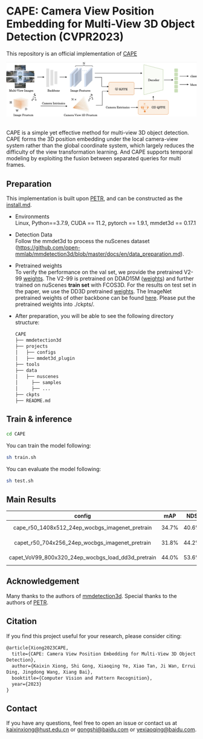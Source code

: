 # CAPE: Camera View Position Embedding for Multi-View 3D Object Detection (CVPR2023)
This repository is an official implementation of [CAPE](https://arxiv.org/pdf/2303.10209.pdf) 

<div align="center">
  <img src="figs/overview.png"/>
</div><br/>

CAPE is a simple yet effective method for multi-view 3D object detection.
CAPE forms the 3D position embedding under the local camera-view system rather than the global coordinate system, which largely reduces the difficulty of the view transformation learning. 
And CAPE supports temporal modeling by exploiting the fusion between separated queries for multi frames.


## Preparation
This implementation is built upon [PETR](https://github.com/megvii-research/PETR), and can be constructed as the [install.md](./install.md).

* Environments  
  Linux, Python==3.7.9, CUDA == 11.2, pytorch == 1.9.1, mmdet3d == 0.17.1   

* Detection Data   
Follow the mmdet3d to process the nuScenes dataset (https://github.com/open-mmlab/mmdetection3d/blob/master/docs/en/data_preparation.md).

* Pretrained weights   
To verify the performance on the val set, we provide the pretrained V2-99 [weights](https://drive.google.com/file/d/1ABI5BoQCkCkP4B0pO5KBJ3Ni0tei0gZi/view?usp=sharing). The V2-99 is pretrained on DDAD15M ([weights](https://tri-ml-public.s3.amazonaws.com/github/dd3d/pretrained/depth_pretrained_v99-3jlw0p36-20210423_010520-model_final-remapped.pth)) and further trained on nuScenes **train set** with FCOS3D.  For the results on test set in the paper, we use the DD3D pretrained [weights](https://drive.google.com/drive/folders/1h5bDg7Oh9hKvkFL-dRhu5-ahrEp2lRNN). The ImageNet pretrained weights of other backbone can be found [here](https://github.com/open-mmlab/mmcv/blob/master/mmcv/model_zoo/open_mmlab.json).
Please put the pretrained weights into ./ckpts/. 

* After preparation, you will be able to see the following directory structure:  
  ```
  CAPE
  ├── mmdetection3d
  ├── projects
  │   ├── configs
  │   ├── mmdet3d_plugin
  ├── tools
  ├── data
  │   ├── nuscenes
  │     ├── samples
  │     ├── ...
  ├── ckpts
  ├── README.md
  ```

## Train & inference
```bash
cd CAPE
```
You can train the model following:
```bash
sh train.sh
```
You can evaluate the model following:
```bash
sh test.sh
```

## Main Results
| config                                                | mAP       | NDS      | config  | download  |
|:-----------------------------------------------------:|:---------:|:--------:|:-------:|:---------:|
| cape_r50_1408x512_24ep_wocbgs_imagenet_pretrain       | 34.7%     | 40.6%    |[config](projects/configs/CAPE/cape_r50_1408x512_24ep_wocbgs_imagenet_pretrain.py) | [log](https://drive.google.com/file/d/1FuaByEOMShcntgbRoZv4hJOffIEiUYer/view?usp=share_link) / [checkpoint](https://drive.google.com/file/d/1_4WZzYYHVUso0C6XDJ4m2fg-ZWSRxcBQ/view?usp=share_link)
| capet_r50_704x256_24ep_wocbgs_imagenet_pretrain       | 31.8%     | 44.2%    |[config](projects/configs/CAPE-T/capet_r50_704x256_24ep_wocbgs_imagenet_pretrain.py) | [log](https://drive.google.com/file/d/1iZnnvfp2y4g6azW2PV-4ggIpqiz2jTcv/view?usp=share_link) / [checkpoint](https://drive.google.com/file/d/163MRL60YTPIv7cUcioNsWCMWTBUhjKnA/view?usp=share_link)
| capet_VoV99_800x320_24ep_wocbgs_load_dd3d_pretrain    | 44.0%     | 53.6%    | [config](projects/configs/CAPE-T/capet_VoV99_800x320_24ep_wocbgs_load_dd3d_pretrain.py) | [log](https://drive.google.com/file/d/1c3rY08idaDPE-0pjZQIHyT8aS2G24zAy/view?usp=share_link) / [checkpoint](https://drive.google.com/file/d/1z_GaLVfrNu9PJkyAnyJJUvHCEwBgqt3P/view?usp=share_link)

## Acknowledgement
Many thanks to the authors of [mmdetection3d](https://github.com/open-mmlab/mmdetection3d).
Special thanks to the authors of [PETR](https://github.com/megvii-research/PETR).

## Citation
If you find this project useful for your research, please consider citing: 
```
@article{Xiong2023CAPE,
  title={CAPE: Camera View Position Embedding for Multi-View 3D Object Detection},
  author={Kaixin Xiong, Shi Gong, Xiaoqing Ye, Xiao Tan, Ji Wan, Errui Ding, Jingdong Wang, Xiang Bai},
  booktitle={Computer Vision and Pattern Recognition},
  year={2023}
}
```

## Contact
If you have any questions, feel free to open an issue or contact us at kaixinxiong@hust.edu.cn or gongshi@baidu.com or yexiaoqing@baidu.com.
